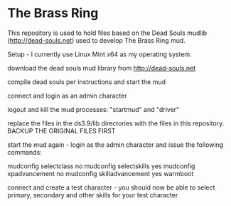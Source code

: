 # The Brass Ring

This repository is used to hold files based on the Dead Souls mudlib (http://dead-souls.net) used to develop The Brass Ring mud.


Setup - I currently use Linux Mint x64 as my operating system.

download the dead souls mud library from http://dead-souls.net

compile dead souls per instructions and start the mud

connect and login as an admin character

logout and kill the mud processes: "startmud" and "driver"

replace the files in the ds3.9/lib directories with the files in this 
repository. BACKUP THE ORIGINAL FILES FIRST

start the mud again - login as the admin character and issue the following 
commands:

mudconfig selectclass no
mudconfig selectskills yes
mudconfig xpadvancement no
mudconfig skilladvancement yes
warmboot

connect and create a test character - you should now be able to select primary,
secondary and other skills for your test character 
